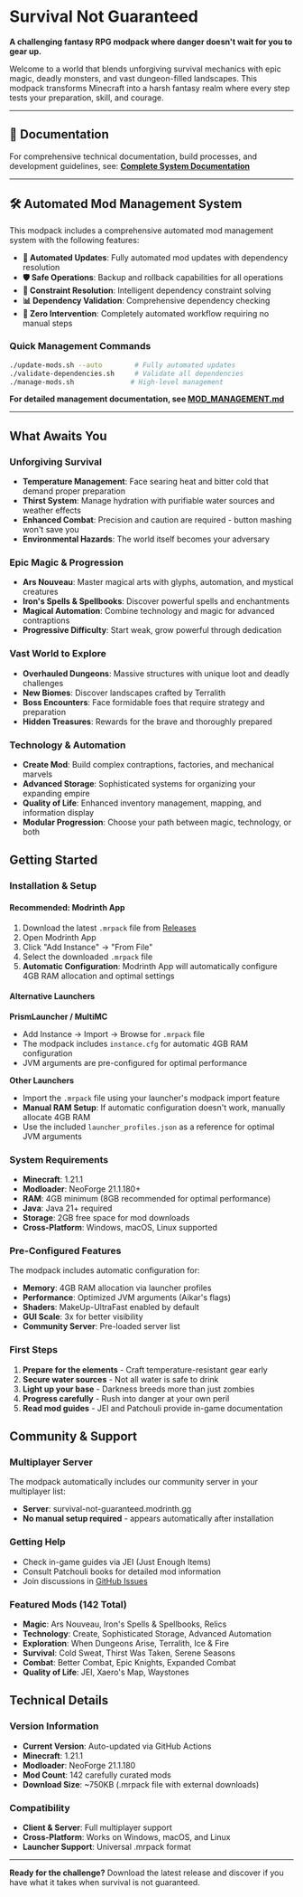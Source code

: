# Survival Not Guaranteed

**A challenging fantasy RPG modpack where danger doesn't wait for you to gear up.**

Welcome to a world that blends unforgiving survival mechanics with epic magic, deadly monsters, and vast dungeon-filled landscapes. This modpack transforms Minecraft into a harsh fantasy realm where every step tests your preparation, skill, and courage.

---

## 📖 Documentation

For comprehensive technical documentation, build processes, and development guidelines, see:
**[Complete System Documentation](docs/SYSTEM_DOCUMENTATION.md)**

---

## 🛠️ Automated Mod Management System

This modpack includes a comprehensive automated mod management system with the following features:

- **🔄 Automated Updates**: Fully automated mod updates with dependency resolution
- **🛡️ Safe Operations**: Backup and rollback capabilities for all operations
- **🧠 Constraint Resolution**: Intelligent dependency constraint solving
- **📊 Dependency Validation**: Comprehensive dependency checking
- **🎯 Zero Intervention**: Completely automated workflow requiring no manual steps

### Quick Management Commands

```bash
./update-mods.sh --auto        # Fully automated updates
./validate-dependencies.sh     # Validate all dependencies
./manage-mods.sh              # High-level management
```

**For detailed management documentation, see [MOD_MANAGEMENT.md](MOD_MANAGEMENT.md)**

---

## What Awaits You

### Unforgiving Survival
- **Temperature Management**: Face searing heat and bitter cold that demand proper preparation
- **Thirst System**: Manage hydration with purifiable water sources and weather effects  
- **Enhanced Combat**: Precision and caution are required - button mashing won't save you
- **Environmental Hazards**: The world itself becomes your adversary

### Epic Magic & Progression
- **Ars Nouveau**: Master magical arts with glyphs, automation, and mystical creatures
- **Iron's Spells & Spellbooks**: Discover powerful spells and enchantments
- **Magical Automation**: Combine technology and magic for advanced contraptions
- **Progressive Difficulty**: Start weak, grow powerful through dedication

### Vast World to Explore
- **Overhauled Dungeons**: Massive structures with unique loot and deadly challenges
- **New Biomes**: Discover landscapes crafted by Terralith
- **Boss Encounters**: Face formidable foes that require strategy and preparation
- **Hidden Treasures**: Rewards for the brave and thoroughly prepared

### Technology & Automation  
- **Create Mod**: Build complex contraptions, factories, and mechanical marvels
- **Advanced Storage**: Sophisticated systems for organizing your expanding empire
- **Quality of Life**: Enhanced inventory management, mapping, and information display
- **Modular Progression**: Choose your path between magic, technology, or both

## Getting Started

### Installation & Setup

#### Recommended: Modrinth App
1. Download the latest `.mrpack` file from [Releases](https://github.com/Manifesto2147/Survival-Not-Guaranteed/releases)
2. Open Modrinth App
3. Click "Add Instance" → "From File"
4. Select the downloaded `.mrpack` file
5. **Automatic Configuration**: Modrinth App will automatically configure 4GB RAM allocation and optimal settings

#### Alternative Launchers

**PrismLauncher / MultiMC**
- Add Instance → Import → Browse for `.mrpack` file
- The modpack includes `instance.cfg` for automatic 4GB RAM configuration
- JVM arguments are pre-configured for optimal performance

**Other Launchers**
- Import the `.mrpack` file using your launcher's modpack import feature
- **Manual RAM Setup**: If automatic configuration doesn't work, manually allocate 4GB RAM
- Use the included `launcher_profiles.json` as a reference for optimal JVM arguments

### System Requirements
- **Minecraft**: 1.21.1
- **Modloader**: NeoForge 21.1.180+
- **RAM**: 4GB minimum (8GB recommended for optimal performance)
- **Java**: Java 21+ required
- **Storage**: 2GB free space for mod downloads
- **Cross-Platform**: Windows, macOS, Linux supported

### Pre-Configured Features
The modpack includes automatic configuration for:
- **Memory**: 4GB RAM allocation via launcher profiles
- **Performance**: Optimized JVM arguments (Aikar's flags)
- **Shaders**: MakeUp-UltraFast enabled by default
- **GUI Scale**: 3x for better visibility
- **Community Server**: Pre-loaded server list

### First Steps
1. **Prepare for the elements** - Craft temperature-resistant gear early
2. **Secure water sources** - Not all water is safe to drink
3. **Light up your base** - Darkness breeds more than just zombies
4. **Progress carefully** - Rush into danger at your own peril
5. **Read mod guides** - JEI and Patchouli provide in-game documentation

## Community & Support

### Multiplayer Server
The modpack automatically includes our community server in your multiplayer list:
- **Server**: survival-not-guaranteed.modrinth.gg
- **No manual setup required** - appears automatically after installation

### Getting Help
- Check in-game guides via JEI (Just Enough Items)
- Consult Patchouli books for detailed mod information
- Join discussions in [GitHub Issues](https://github.com/Manifesto2147/Survival-Not-Guaranteed/issues)

### Featured Mods (142 Total)
- **Magic**: Ars Nouveau, Iron's Spells & Spellbooks, Relics
- **Technology**: Create, Sophisticated Storage, Advanced Automation
- **Exploration**: When Dungeons Arise, Terralith, Ice & Fire
- **Survival**: Cold Sweat, Thirst Was Taken, Serene Seasons
- **Combat**: Better Combat, Epic Knights, Expanded Combat
- **Quality of Life**: JEI, Xaero's Map, Waystones

## Technical Details

### Version Information
- **Current Version**: Auto-updated via GitHub Actions
- **Minecraft**: 1.21.1
- **Modloader**: NeoForge 21.1.180
- **Mod Count**: 142 carefully curated mods
- **Download Size**: ~750KB (.mrpack file with external downloads)

### Compatibility
- **Client & Server**: Full multiplayer support
- **Cross-Platform**: Works on Windows, macOS, and Linux
- **Launcher Support**: Universal .mrpack format

---

**Ready for the challenge?** Download the latest release and discover if you have what it takes when survival is not guaranteed.
